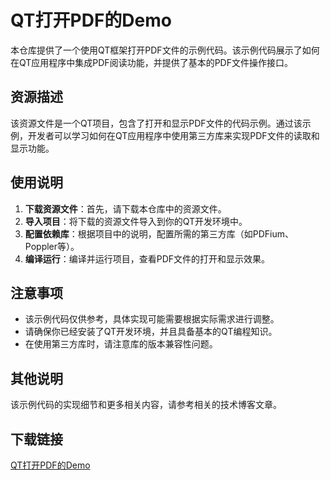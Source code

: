 # QT打开PDF的Demo

本仓库提供了一个使用QT框架打开PDF文件的示例代码。该示例代码展示了如何在QT应用程序中集成PDF阅读功能，并提供了基本的PDF文件操作接口。

## 资源描述

该资源文件是一个QT项目，包含了打开和显示PDF文件的代码示例。通过该示例，开发者可以学习如何在QT应用程序中使用第三方库来实现PDF文件的读取和显示功能。

## 使用说明

1. **下载资源文件**：首先，请下载本仓库中的资源文件。
2. **导入项目**：将下载的资源文件导入到你的QT开发环境中。
3. **配置依赖库**：根据项目中的说明，配置所需的第三方库（如PDFium、Poppler等）。
4. **编译运行**：编译并运行项目，查看PDF文件的打开和显示效果。

## 注意事项

- 该示例代码仅供参考，具体实现可能需要根据实际需求进行调整。
- 请确保你已经安装了QT开发环境，并且具备基本的QT编程知识。
- 在使用第三方库时，请注意库的版本兼容性问题。

## 其他说明

该示例代码的实现细节和更多相关内容，请参考相关的技术博客文章。

## 下载链接

[QT打开PDF的Demo](https://pan.quark.cn/s/dea662c5786a)